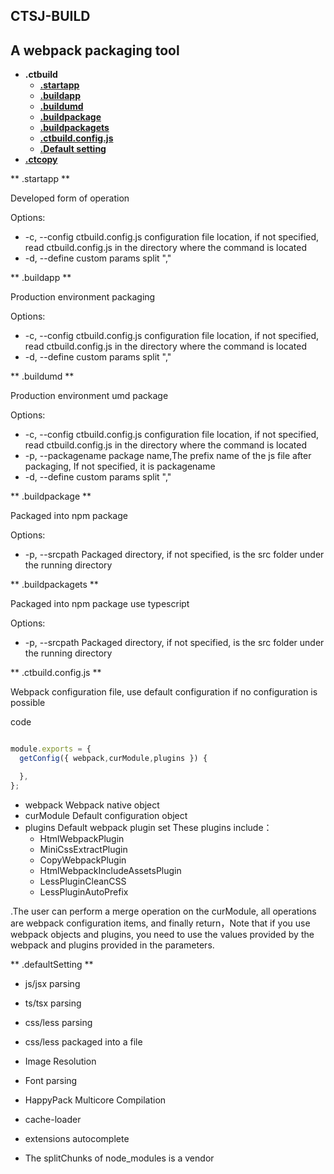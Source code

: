 ## CTSJ-BUILD

## A webpack packaging tool

* **.ctbuild**
  - [**.startapp**](#startapp)
  - [**.buildapp**](#buildapp)
  - [**.buildumd**](#buildumd)
  - [**.buildpackage**](#buildpackage)
  - [**.buildpackagets**](#buildpackage)
  - [**.ctbuild.config.js**](#config)
  - [**.Default setting**](#defaultsetting)
* [**.ctcopy**](#ctcopy)

**  .startapp **

Developed form of operation

Options:

* -c, --config <path> ctbuild.config.js configuration file location, if not specified, read ctbuild.config.js in the directory where the command is located
* -d, --define <path> custom params split ","

**  .buildapp **

Production environment packaging

Options:

* -c, --config <path> ctbuild.config.js configuration file location, if not specified, read ctbuild.config.js in the directory where the command is located
* -d, --define <path> custom params split ","

**  .buildumd **

Production environment umd package

Options:

* -c, --config <path> ctbuild.config.js configuration file location, if not specified, read ctbuild.config.js in the directory where the command is located
* -p, --packagename <name> package name,The prefix name of the js file after packaging, If not specified, it is packagename
* -d, --define <path> custom params split ","

**  .buildpackage **

Packaged into npm package

Options:

* -p, --srcpath <path> Packaged directory, if not specified, is the src folder under the running directory

**  .buildpackagets **

Packaged into npm package use typescript

Options:

* -p, --srcpath <path> Packaged directory, if not specified, is the src folder under the running directory

**  .ctbuild.config.js **

Webpack configuration file, use default configuration if no configuration is possible

code

```js

module.exports = {
  getConfig({ webpack,curModule,plugins }) {

  },
};

```

* webpack Webpack native object
* curModule Default configuration object
* plugins Default webpack plugin set These plugins include：
  - HtmlWebpackPlugin
  - MiniCssExtractPlugin
  - CopyWebpackPlugin
  - HtmlWebpackIncludeAssetsPlugin
  - LessPluginCleanCSS
  - LessPluginAutoPrefix

.The user can perform a merge operation on the curModule, all operations are webpack configuration items, and finally return，Note that if you use webpack objects and plugins, you need to use the values provided by the webpack and plugins provided in the parameters.

**  .defaultSetting **

* js/jsx parsing

* ts/tsx parsing
      
* css/less parsing
      
* css/less packaged into a file
      
* Image Resolution
      
* Font parsing
      
* HappyPack Multicore Compilation
      
* cache-loader
      
* extensions autocomplete
      
* The splitChunks of node_modules is a vendor
